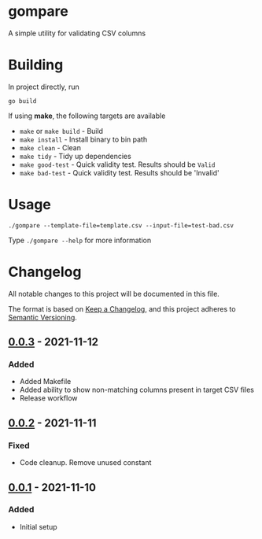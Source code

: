 # gompare

A simple utility for validating CSV columns

# Building

In project directly, run

```shell
go build
```

If using **make**, the following targets are available

- ``make`` or ``make build`` - Build
- ``make install`` - Install binary to bin path
- ``make clean`` - Clean
- ``make tidy`` - Tidy up dependencies
- ``make good-test`` - Quick validity test. Results should be `Valid`
- ``make bad-test`` - Quick validity test. Results should be 'Invalid'

# Usage

```shell
./gompare --template-file=template.csv --input-file=test-bad.csv
```

Type ```./gompare --help``` for more information

# Changelog

All notable changes to this project will be documented in this file.

The format is based on [Keep a Changelog](https://keepachangelog.com/en/1.0.0/), and this project adheres
to [Semantic Versioning](https://semver.org/spec/v2.0.0.html).

## [0.0.3] - 2021-11-12

### Added

- Added Makefile
- Added ability to show non-matching columns present in target CSV files
- Release workflow

## [0.0.2] - 2021-11-11

### Fixed

- Code cleanup. Remove unused constant

## [0.0.1] - 2021-11-10

### Added

- Initial setup

[0.0.1]: https://github.com/SharkFourSix/gompare/tree/v0.0.1

[0.0.2]: https://github.com/SharkFourSix/gompare/tree/v0.0.2

[0.0.3]: https://github.com/SharkFourSix/gompare/tree/v0.0.3
